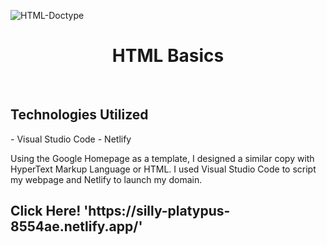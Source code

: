 <p>
  
  ![HTML-Doctype](https://github.com/kylewilliamsrr/HTML/assets/144828759/c63e6c31-1131-4bfa-b36c-a191f17ee5a8) 
  
</p>
<h1 align="center">HTML Basics</h1>

<br />
<h2>Technologies Utilized</h2>
    - Visual Studio Code
    - Netlify
<p>Using the Google Homepage as a template, I designed a similar copy with HyperText Markup Language or HTML. I used Visual Studio Code to script my webpage and Netlify to launch my domain.</p>

<h2> Click Here! 'https://silly-platypus-8554ae.netlify.app/' </h2>

